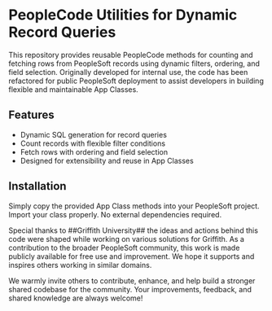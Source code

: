 # PeopleCode Utilities for Dynamic Record Queries

This repository provides reusable PeopleCode methods for counting and fetching rows from PeopleSoft records using dynamic filters, ordering, and field selection. Originally developed for internal use, the code has been refactored for public PeopleSoft deployment to assist developers in building flexible and maintainable App Classes.

## Features

- Dynamic SQL generation for record queries
- Count records with flexible filter conditions
- Fetch rows with ordering and field selection
- Designed for extensibility and reuse in App Classes

## Installation

Simply copy the provided App Class methods into your PeopleSoft project. Import your class properly. No external dependencies required.

Special thanks to ##Griffith University## the ideas and actions behind this code were shaped while working on various solutions for Griffith. As a contribution to the broader PeopleSoft community, this work is made publicly available for free use and improvement. We hope it supports and inspires others working in similar domains.

We warmly invite others to contribute, enhance, and help build a stronger shared codebase for the community. Your improvements, feedback, and shared knowledge are always welcome!
